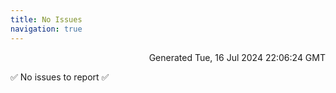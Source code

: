 ```yaml
---
title: No Issues
navigation: true
---
```


<p style="text-align:right;color:#cccs">
Generated Tue, 16 Jul 2024 22:06:24 GMT
</p>
<p>✅ No issues to report ✅</p>



